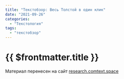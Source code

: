 ```yaml
---
title: "Текстобзор: Весь Толстой в один клик"
date: "2021-09-26"
categories:
  - "Текстология"
tags:
  - "текстобзор"
---
```


# {{ $frontmatter.title }}

Материал перенесен на сайт [research.comtext.space](https://research.comtext.space)